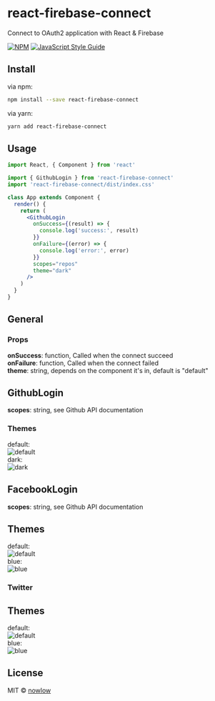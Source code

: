 # react-firebase-connect

Connect to OAuth2 application with React &amp; Firebase

[![NPM](https://img.shields.io/npm/v/react-firebase-connect.svg)](https://www.npmjs.com/package/react-firebase-connect) [![JavaScript Style Guide](https://img.shields.io/badge/code_style-standard-brightgreen.svg)](https://standardjs.com)

## Install

via npm:

```bash
npm install --save react-firebase-connect
```

via yarn:

```bash
yarn add react-firebase-connect
```

## Usage

```jsx
import React, { Component } from 'react'

import { GithubLogin } from 'react-firebase-connect'
import 'react-firebase-connect/dist/index.css'

class App extends Component {
  render() {
    return (
      <GithubLogin
        onSuccess={(result) => {
          console.log('success:', result)
        }}
        onFailure={(error) => {
          console.log('error:', error)
        }}
        scopes="repos"
        theme="dark"
      />
    )
  }
}
```

## General
### Props
**onSuccess**: function, Called when the connect succeed  
**onFailure**: function, Called when the connect failed  
**theme**: string, depends on the component it's in, default is "default"

## GithubLogin
**scopes**: string, see Github API documentation
### Themes
default:  
![default](.github/assets/github_default.png)  
dark:  
![dark](.github/assets/github_dark.png)

## FacebookLogin
**scopes**: string, see Github API documentation

## Themes
default:  
![default](.github/assets/facebook_default.png)  
blue:  
![blue](.github/assets/facebook_blue.png)

### Twitter
## Themes
default:  
![default](.github/assets/twitter_default.png)  
blue:  
![blue](.github/assets/twitter_blue.png)

## License

MIT © [nowlow](https://github.com/nowlow)
